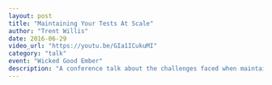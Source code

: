 ```yaml
---
layout: post
title: "Maintaining Your Tests At Scale"
author: "Trent Willis"
date: 2016-06-29
video_url: "https://youtu.be/GIa1ICukuMI"
category: "talk"
event: "Wicked Good Ember"
description: "A conference talk about the challenges faced when maintaining a test suite on a large-scale project and some tips and tools to help you mitigate those issues."
---
```

